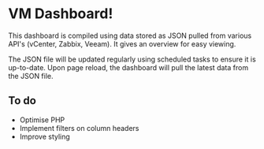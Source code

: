 # VM Dashboard!

This dashboard is compiled using data stored as JSON pulled from various API's (vCenter, Zabbix, Veeam). It gives an overview for easy viewing.

The JSON file will be updated regularly using scheduled tasks to ensure it is up-to-date. Upon page reload, the dashboard will pull the latest data from the JSON file.

## To do
- Optimise PHP
- Implement filters on column headers
- Improve styling

